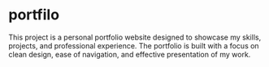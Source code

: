 # portfilo
This project is a personal portfolio website designed to showcase my skills, projects, and professional experience. The portfolio is built with a focus on clean design, ease of navigation, and effective presentation of my work.
